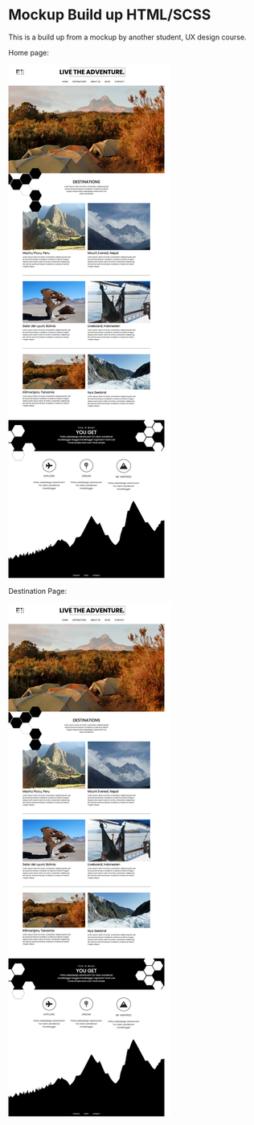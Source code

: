 # Mockup Build up HTML/SCSS

This is a build up from a mockup by another student, UX design course. 




Home page:

![alt text](screenshots/screenshot-liveAdventure-destination.png "Home page")

Destination Page:

![alt text](screenshots/screenshot-liveAdventure-destination.png "Destination page")

